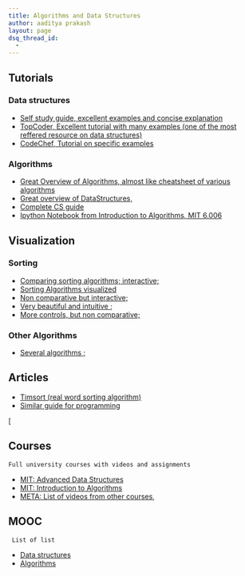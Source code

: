 ```yaml
---
title: Algorithms and Data Structures
author: aaditya prakash
layout: page
dsq_thread_id:
  - 
---
```


## Tutorials 

### Data structures
 * [Self study guide, excellent examples and concise explanation]( <http://www.studytonight.com/data-structures/>)
 * [TopCoder, Excellent tutorial with many examples (one of the most reffered resource on data structures)]( <https://www.topcoder.com/community/data-science/data-science-tutorials/>)
 * [CodeChef, Tutorial on specific examples]( <https://www.codechef.com/wiki/tutorials>)

### Algorithms
 * [Great Overview of Algorithms, almost like cheatsheet of various algorithms]( <http://algorithmiccomplexity.com/algorithms/>)
 * [Great overview of DataStructures,]( <http://algorithmiccomplexity.com/data-structures/>)
 * [Complete CS guide]( <http://www.csfieldguide.org.nz/en/about.html>)
 * [Ipython Notebook from Introduction to Algorithms, MIT 6.006]( <https://github.com/nivwusquorum/6.006-2015-notebooks>)

## Visualization

### Sorting
  * [Comparing sorting algorithms; interactive;]( <http://www.sorting-algorithms.com/>)
  * [Sorting Algorithms visualized]( <http://sortvis.org/index.html>)
  * [Non comparative but interactive;]( <https://www.cs.usfca.edu/~galles/visualization/ComparisonSort.html>)
  * [Very beautiful and intuitive ;]( <http://sorting.at/>)
  * [More controls, but non comparative;]( <http://visualgo.net/sorting.html>)

### Other Algorithms
  * [Several algorithms ;]( <http://visualgo.net/>)


## Articles 
 * [Timsort (real word sorting algorithm)]( <http://corte.si/posts/code/timsort/index.html>)
 * [Similar guide for programming ]( <http://iamaaditya.github.io/notes/programming/>)

[
## Courses
    Full university courses with videos and assignments
 * [MIT: Advanced Data Structures]( <https://ocw.mit.edu/courses/electrical-engineering-and-computer-science/6-851-advanced-data-structures-spring-2012/>)
 * [MIT: Introduction to Algorithms]( <https://ocw.mit.edu/courses/electrical-engineering-and-computer-science/6-006-introduction-to-algorithms-fall-2011/>)
 * [META: List of videos from other courses,]( <http://freevideolectures.com/Subject/Data-Structures>)


## MOOC
     List of list
 * [Data structures]( <https://www.mooc-list.com/tags/data-structures>)
 * [Algorithms]( <https://www.mooc-list.com/tags/algorithms>)
